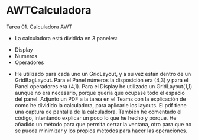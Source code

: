 # AWTCalculadora
Tarea 01. Calculadora AWT

* La calculadora está dividida en 3 paneles:
- Display
- Numeros
- Operadores
* He utilizado para cada uno un GridLayout, y a su vez están dentro de un GridBagLayout.
Para el Panel números la disposición era (4,3) y para el Panel operadores era (4,1).
Para el Display he utilizado un GridLayout(1,1) aunque no era necesario, porque quería que ocupase todo el espacio del panel.
Adjunto un PDF a la tarea en el Teams con la explicación de como he dividido la calculadora, para aplicarle los layouts.
El pdf tiene una captura de pantalla de la calculadora.
También he comentado el código, intentando explicar un poco lo que he hecho y porqué.
He añadido un método para que permita cerrar la ventana, otro para que no se pueda minimizar y los propios métodos para hacer las operaciones.
